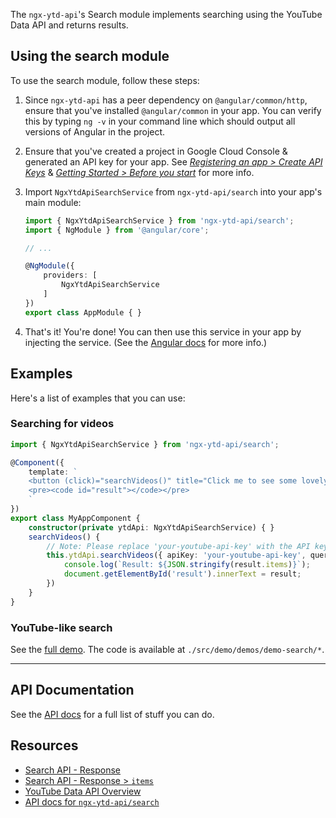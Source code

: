 The `ngx-ytd-api`'s Search module implements searching using the YouTube Data API and returns results.

## Using the search module
To use the search module, follow these steps:

1. Since `ngx-ytd-api` has a peer dependency on `@angular/common/http`, ensure that you've installed `@angular/common` in your app. You can verify this by typing `ng -v` in your command line which should output all versions of Angular in the project.
2. Ensure that you've created a project in Google Cloud Console & generated an API key for your app. See _[Registering an app > Create API Keys](https://developers.google.com/youtube/registering_an_application#Create_API_Keys)_ & _[Getting Started > Before you start](https://developers.google.com/youtube/v3/getting-started#before-you-start)_ for more info.
3. Import `NgxYtdApiSearchService` from `ngx-ytd-api/search` into your app's main module:
   
   ```typescript
   import { NgxYtdApiSearchService } from 'ngx-ytd-api/search';
   import { NgModule } from '@angular/core';

   // ...

   @NgModule({
	   providers: [
		   NgxYtdApiSearchService
	   ]
   })
   export class AppModule { }
   ```
4. That's it! You're done! You can then use this service in your app by injecting the service. (See the [Angular docs](https://angular.io/guide/architecture-services) for more info.)

## Examples
Here's a list of examples that you can use:

### Searching for videos

```typescript
import { NgxYtdApiSearchService } from 'ngx-ytd-api/search';

@Component({
	template: `
	<button (click)="searchVideos()" title="Click me to see some lovely meme reviews :)">👏 meme review 👏</button>
	<pre><code id="result"></code></pre>
	`
})
export class MyAppComponent {
	constructor(private ytdApi: NgxYtdApiSearchService) { }
	searchVideos() {
		// Note: Please replace 'your-youtube-api-key' with the API key that you've retrieved from the Cloud Console
		this.ytdApi.searchVideos({ apiKey: 'your-youtube-api-key', query: 'meme review' }).subscribe(result => {
			console.log(`Result: ${JSON.stringify(result.items)}`);
			document.getElementById('result').innerText = result;
		})
	}
}
```

### YouTube-like search

See the [full demo](https://ngx-ytd-api.firebaseapp.com/master/demos/search). The code is available at `./src/demo/demos/demo-search/*`.

---

## API Documentation

See the [API docs](../../../docs/api/search.md) for a full list of stuff you can do.

## Resources

- [Search API - Response](https://developers.google.com/youtube/v3/docs/search/list#properties)
- [Search API - Response > `items`](https://developers.google.com/youtube/v3/docs/search#resource)
- [YouTube Data API Overview](https://developers.google.com/youtube/v3/getting-started)
- [API docs for `ngx-ytd-api/search`](../../../docs/api/search.md)